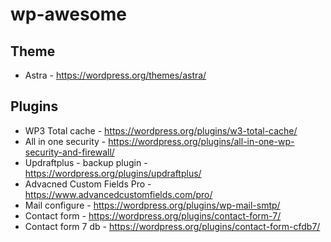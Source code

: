 # wp-awesome
## Theme 
- Astra - https://wordpress.org/themes/astra/

## Plugins 
- WP3 Total cache - https://wordpress.org/plugins/w3-total-cache/
- All in one security - https://wordpress.org/plugins/all-in-one-wp-security-and-firewall/
- Updraftplus - backup plugin - https://wordpress.org/plugins/updraftplus/
- Advacned Custom Fields Pro - https://www.advancedcustomfields.com/pro/
- Mail configure - https://wordpress.org/plugins/wp-mail-smtp/ 
- Contact form - https://wordpress.org/plugins/contact-form-7/
- Contact form 7 db - https://wordpress.org/plugins/contact-form-cfdb7/